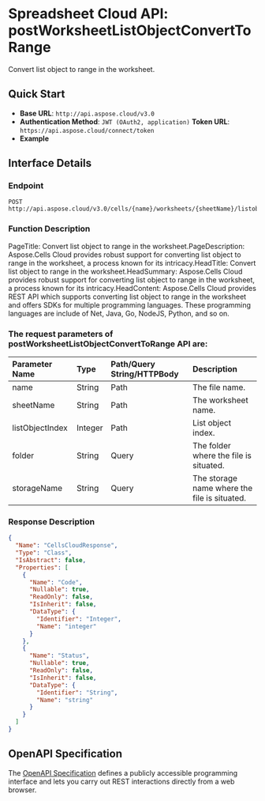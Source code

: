 # **Spreadsheet Cloud API: postWorksheetListObjectConvertToRange**

Convert list object to range in the worksheet. 


## **Quick Start**

- **Base URL**: `http://api.aspose.cloud/v3.0`
- **Authentication Method**: `JWT (OAuth2, application)`  **Token URL**: `https://api.aspose.cloud/connect/token`
- **Example** 

## **Interface Details**

### **Endpoint** 

```
POST http://api.aspose.cloud/v3.0/cells/{name}/worksheets/{sheetName}/listobjects/{listObjectIndex}/ConvertToRange
```
### **Function Description**
PageTitle: Convert list object to range in the worksheet.PageDescription: Aspose.Cells Cloud provides robust support for converting list object to range in the worksheet, a process known for its intricacy.HeadTitle: Convert list object to range in the worksheet.HeadSummary: Aspose.Cells Cloud provides robust support for converting list object to range in the worksheet, a process known for its intricacy.HeadContent: Aspose.Cells Cloud provides REST API which supports converting list object to range in the worksheet and offers SDKs for multiple programming languages. These programming languages are include of Net, Java, Go, NodeJS, Python, and so on.

### The request parameters of **postWorksheetListObjectConvertToRange** API are: 

| Parameter Name | Type | Path/Query String/HTTPBody | Description | 
| :- | :- | :- |:- | 
|name|String|Path|The file name.|
|sheetName|String|Path|The worksheet name.|
|listObjectIndex|Integer|Path|List object index.|
|folder|String|Query|The folder where the file is situated.|
|storageName|String|Query|The storage name where the file is situated.|

### **Response Description**
```json
{
  "Name": "CellsCloudResponse",
  "Type": "Class",
  "IsAbstract": false,
  "Properties": [
    {
      "Name": "Code",
      "Nullable": true,
      "ReadOnly": false,
      "IsInherit": false,
      "DataType": {
        "Identifier": "Integer",
        "Name": "integer"
      }
    },
    {
      "Name": "Status",
      "Nullable": true,
      "ReadOnly": false,
      "IsInherit": false,
      "DataType": {
        "Identifier": "String",
        "Name": "string"
      }
    }
  ]
}
```


## OpenAPI Specification

The [OpenAPI Specification](https://reference.aspose.cloud/cells/#/ListObjectsController/PostWorksheetListObjectConvertToRange) defines a publicly accessible programming interface and lets you carry out REST interactions directly from a web browser.


